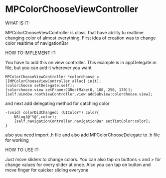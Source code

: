 MPColorChooseViewController
===========================

WHAT IS IT:

MPColorChooseViewController is class, that have ability tu realtime changing color of almost everything. First idea of creation was to change color realtime of navigationBar



HOW TO IMPLEMENT IT:

You have to add this on view controller. This example is in appDelegate.m file, but you can add it wherever you want

``` 
MPColorChooseViewController *colorchoose = [[MPColorChooseViewController alloc] init];
[colorchoose setDelegate:self];
[colorchoose.view setFrame:CGRectMake(0, 100, 250, 170)];
[self.window.rootViewController.view addSubview:colorchoose.view];
```
and next add delegating method for catching color 

```
-(void) colorDidChanged: (UIColor*) color{
    NSLog(@"%@",color);
    [self.navigationController.navigationBar setTintColor:color];
}
```
also you need import .h file and also add MPColorChooseDelegate to .h file for working



HOW TO USE IT:

Just move sliders to change colors.
You can also tap on buttons < and > for change values for every slider at once. 
Also you can tap on button and move finger for quicker sliding everyone


